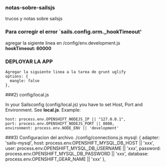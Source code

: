 ### notas-sobre-sailsjs
trucos y notas sobre sailsjs

### Para corregir el error `sails.config.orm._hookTimeout'
agregar la sigiente linea en /config/env.development.js <br/>
    **hookTimeout: 60000**

### DEPLOYAR LA APP
    Agregar la siguiente linea a la tarea de grunt uglify
    options: {
      mangle: false
    },

###2) config/local.js

In your Sailsconfig (config/local.js) you have to set Host, Port and Environment. See **local.js**. 
Example:

    host: process.env.OPENSHIFT_NODEJS_IP || "127.0.0.1",
    port: process.env.OPENSHIFT_NODEJS_PORT || 8080,
    environment: process.env.NODE_ENV || 'development'
    
###3) Configuracion del archivo ./config/connections.js
    mysql: {
    adapter: 'sails-mysql',
    host: process.env.OPENSHIFT_MYSQL_DB_HOST || 'xxx',
    user: process.env.OPENSHIFT_MYSQL_DB_USERNAME || 'xxx',
    password: process.env.OPENSHIFT_MYSQL_DB_PASSWORD || 'xxx',
    database: process.env.OPENSHIFT_GEAR_NAME || 'xxx'
  },
